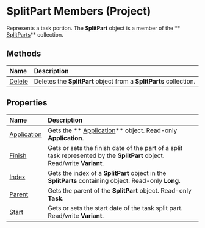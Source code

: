 
# SplitPart Members (Project)
Represents a task portion. The  **SplitPart** object is a member of the ** [SplitParts](bc36310c-9289-a363-f2d6-c8a0991725e5.md)** collection.

## Methods



|**Name**|**Description**|
|:-----|:-----|
| [Delete](6d09354b-3cda-fe22-0e6f-157f509ce026.md)|Deletes the  **SplitPart** object from a **SplitParts** collection.|

## Properties



|**Name**|**Description**|
|:-----|:-----|
| [Application](7b8a8d99-15eb-8be0-6e27-8293d0dfb9fe.md)|Gets the  ** [Application](8eb91712-7784-a102-38c0-19bb056c27e9.md)** object. Read-only **Application**.|
| [Finish](deabe924-95f8-5763-6f8a-e1c913784543.md)|Gets or sets the finish date of the part of a split task represented by the  **SplitPart** object. Read/write **Variant**.|
| [Index](9e317531-6f4f-4053-c628-4b5e8a19d840.md)|Gets the index of a  **SplitPart** object in the **SplitParts** containing object. Read-only **Long**.|
| [Parent](30e914cb-fa82-86b8-ffea-ff8a980765f2.md)|Gets the parent of the  **SplitPart** object. Read-only **Task**.|
| [Start](7871b157-de76-db1a-b3e9-577669a8dd6d.md)|Gets or sets the start date of the task split part. Read/write  **Variant**.|

